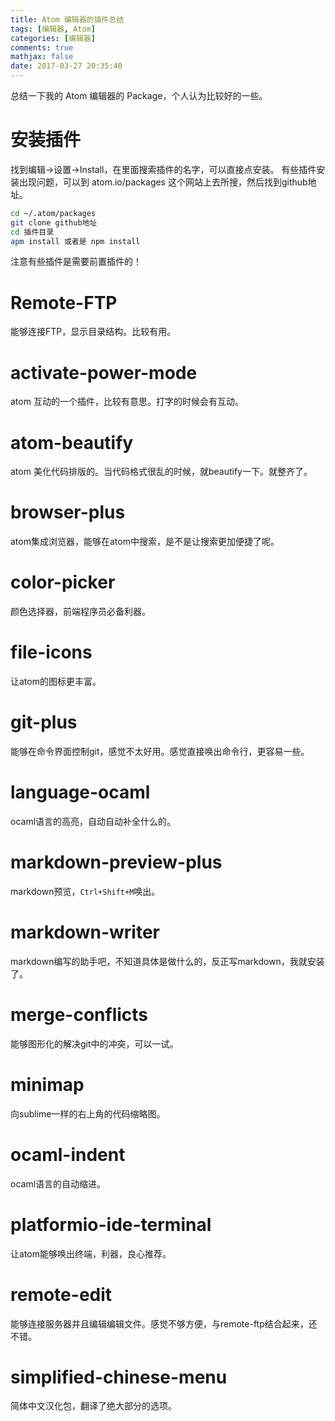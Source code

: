 ```yaml
---
title: Atom 编辑器的插件总结
tags: [编辑器, Atom]
categories: [编辑器]
comments: true
mathjax: false
date: 2017-03-27 20:35:40
---
```

总结一下我的 Atom 编辑器的 Package，个人认为比较好的一些。  

<!-- more -->

# 安装插件
找到编辑->设置->Install，在里面搜索插件的名字，可以直接点安装。
有些插件安装出现问题，可以到 atom.io/packages 这个网站上去所搜，然后找到github地址。
```sh
cd ~/.atom/packages
git clone github地址
cd 插件目录
apm install 或者是 npm install
```
注意有些插件是需要前置插件的！

# Remote-FTP
能够连接FTP，显示目录结构。比较有用。

# activate-power-mode
atom 互动的一个插件，比较有意思。打字的时候会有互动。

# atom-beautify
atom 美化代码排版的。当代码格式很乱的时候，就beautify一下。就整齐了。

# browser-plus
atom集成浏览器，能够在atom中搜索，是不是让搜索更加便捷了呢。

# color-picker
颜色选择器，前端程序员必备利器。

# file-icons
让atom的图标更丰富。

# git-plus
能够在命令界面控制git，感觉不太好用。感觉直接唤出命令行，更容易一些。

# language-ocaml
ocaml语言的高亮，自动自动补全什么的。

# markdown-preview-plus
markdown预览，`Ctrl+Shift+M`唤出。

# markdown-writer
markdown编写的助手吧，不知道具体是做什么的，反正写markdown，我就安装了。

# merge-conflicts
能够图形化的解决git中的冲突，可以一试。

# minimap
向sublime一样的右上角的代码缩略图。

# ocaml-indent
ocaml语言的自动缩进。

# platformio-ide-terminal
让atom能够唤出终端，利器，良心推荐。

# remote-edit
能够连接服务器并且编辑编辑文件。感觉不够方便，与remote-ftp结合起来，还不错。

# simplified-chinese-menu
简体中文汉化包，翻译了绝大部分的选项。
